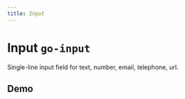 ```yaml
---
title: Input
---
```



# Input <span class="text-size-0">`go-input`</span>

<!-- Description -->

<div class="text-size-1">
  Single-line input field for text, number, email, telephone, url.  
</div>


## Demo
<demo-frame component="go-input" demo="go-input"></demo-frame>